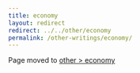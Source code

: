 ```yaml
---
title: economy
layout: redirect
redirect: ../../other/economy
permalink: /other-writings/economy/
---
```


Page moved to [other > economy](/other/economy)

